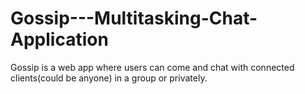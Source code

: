 # Gossip---Multitasking-Chat-Application
Gossip is a web app where users can come and chat with connected clients(could be anyone) in a group or privately.
